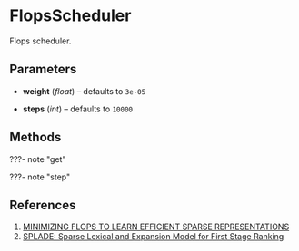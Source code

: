 # FlopsScheduler

Flops scheduler.



## Parameters

- **weight** (*float*) – defaults to `3e-05`

- **steps** (*int*) – defaults to `10000`




## Methods

???- note "get"

???- note "step"

## References

1. [MINIMIZING FLOPS TO LEARN EFFICIENT SPARSE REPRESENTATIONS](https://arxiv.org/pdf/2004.05665.pdf)
2. [SPLADE: Sparse Lexical and Expansion Model for First Stage Ranking](https://arxiv.org/pdf/2107.05720.pdf)

